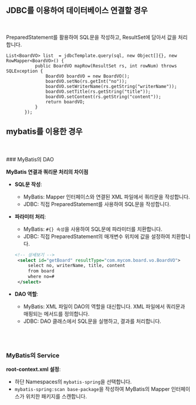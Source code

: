 ## JDBC를 이용하여 데이터베이스 연결할 경우
<br>

PreparedStatement를 활용하여 SQL문을 작성하고, ResultSet에 담아서 값을 처리합니다.

 ```DAO 예시
List<BoardVO> list  = jdbcTemplate.query(sql, new Object[]{}, new RowMapper<BoardVO>() {
			public BoardVO mapRow(ResultSet rs, int rowNum) throws SQLException {
				BoardVO boardVO = new BoardVO();
				boardVO.setNo(rs.getInt("no"));
				boardVO.setWriterName(rs.getString("writerName"));
				boardVO.setTitle(rs.getString("title"));
				boardVO.setContent(rs.getString("content"));
				return boardVO;
			}
		});
```
   
## mybatis를 이용한 경우
<br>
<br>
### MyBatis의 DAO
<br>

**MyBatis 연결과 쿼리문 처리의 차이점**

- **SQL문 작성**:
   - MyBatis: Mapper 인터페이스와 연결된 XML 파일에서 쿼리문을 작성합니다.
   - JDBC: 직접 PreparedStatement를 사용하여 SQL문을 작성합니다.

- **파라미터 처리**:
   - MyBatis: `#{} 속성`을 사용하여 SQL문에 파라미터를 치환합니다.
   - JDBC: 직접 PreparedStatement의 매개변수 위치에 값을 설정하여 치환합니다.
     
   ```xml 문서 예시
   <!-- 상세보기 -->
	<select id="getBoard" resultType="com.mycom.board.vo.BoardVO">
		select no, writerName, title, content 
		from board 
		where no=#
	</select>
   ```

- **DAO 역할**:
   - MyBatis: XML 파일이 DAO의 역할을 대신합니다. XML 파일에서 쿼리문과 매핑되는 메서드를 정의합니다.
   - JDBC: DAO 클래스에서 SQL문을 실행하고, 결과를 처리합니다.


<br>
<br>


### MyBatis의 Service

**root-context.xml 설정**:
- 하단 Namespaces의 `mybatis-spring`을 선택합니다.
- `mybatis-spring:scan base-package`을 작성하여 MyBatis의 Mapper 인터페이스가 위치한 패키지를 스캔합니다.





